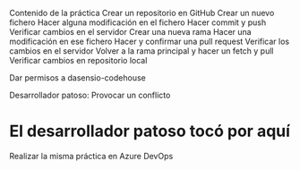 Contenido de la práctica
Crear un repositorio en GitHub
Crear un nuevo fichero
Hacer alguna modificación en el fichero
Hacer commit y push
Verificar cambios en el servidor
Crear una nueva rama
Hacer una modificación en ese fichero
Hacer y confirmar una pull request
Verificar los cambios en el servidor
Volver a la rama principal y hacer un fetch y pull
Verificar cambios en repositorio local

Dar permisos a dasensio-codehouse

Desarrollador patoso: Provocar un conflicto

# El desarrollador patoso tocó por aquí

Realizar la misma práctica en Azure DevOps
